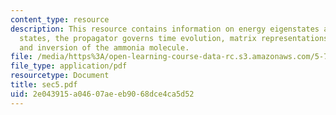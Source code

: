 ```yaml
---
content_type: resource
description: This resource contains information on energy eigenstates are stationary
  states, the propagator governs time evolution, matrix representations of the propagator,
  and inversion of the ammonia molecule.
file: /media/https%3A/open-learning-course-data-rc.s3.amazonaws.com/5-73-introductory-quantum-mechanics-i-fall-2005/2e043915a04607aeeb9068dce4ca5d52_sec5.pdf
file_type: application/pdf
resourcetype: Document
title: sec5.pdf
uid: 2e043915-a046-07ae-eb90-68dce4ca5d52
---
```

